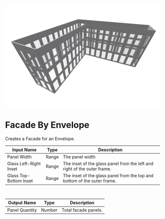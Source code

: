 <img src="preview.png" width="512">

# Facade By Envelope

Creates a Facade for an Envelope.

|Input Name|Type|Description|
|---|---|---|
|Panel Width|Range|The panel width|
|Glass Left-Right Inset|Range|The inset of the glass panel from the left and right of the outer frame.|
|Glass Top-Bottom Inset|Range|The inset of the glass panel from the top and bottom of the outer frame.|


<br>

|Output Name|Type|Description|
|---|---|---|
|Panel Quantity|Number|Total facade panels.|

